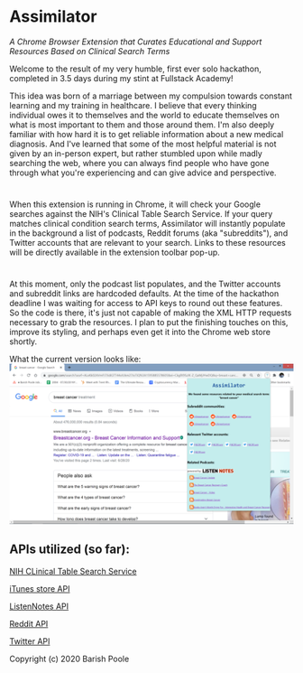 # Assimilator
*A Chrome Browser Extension that Curates Educational and Support Resources Based on Clinical Search Terms*

Welcome to the result of my very humble, first ever solo hackathon, completed in 3.5 days during my stint at Fullstack Academy!

This idea was born of a marriage between my compulsion towards constant learning and my training in healthcare. I believe that every thinking individual owes it to themselves and the world to educate themselves on what is most important to them and those around them. I'm also deeply familiar with how hard it is to get reliable information about a new medical diagnosis. And I've learned that some of the most helpful material is not given by an in-person expert, but rather stumbled upon while madly searching the web, where you can always find people who have gone through what you're experiencing and can give advice and perspective.   

#
When this extension is running in Chrome, it will check your Google searches against the NIH's Clinical Table Search Service. If your query matches clinical condition search terms, Assimilator will instantly populate in the background a list of podcasts, Reddit forums (aka "subreddits"), and Twitter accounts that are relevant to your search. Links to these resources will be directly available in the extension toolbar pop-up.

#
At this moment, only the podcast list populates, and the Twitter accounts and subreddit links are hardcoded defaults. At the time of the hackathon deadline I was waiting for access to API keys to round out these features. So the code is there, it's just not capable of making the XML HTTP requests necessary to grab the resources. I plan to put the finishing touches on this, improve its styling, and perhaps even get it into the Chrome web store shortly.

What the current version looks like:
![alt text](https://github.com/bpoole1989/Assimilator/blob/master/Assimilator.png?raw=true)

## APIs utilized (so far):
[NIH CLinical Table Search Service](https://clinicaltables.nlm.nih.gov/)

[iTunes store API](https://affiliate.itunes.apple.com/resources/documentation/itunes-store-web-service-search-api/)

[ListenNotes API](https://www.listennotes.com/api/)

[Reddit API](https://www.reddit.com/dev/api)

[Twitter API](https://developer.twitter.com/en/docs/api-reference-index)

Copyright (c) 2020 Barish Poole

